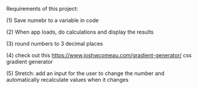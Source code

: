 Requirements of this project:

(1) Save numebr to a variable in code

(2) When app loads, do calculations and display the results

(3) round numbers to 3 decimal places

(4) check out this https://www.joshwcomeau.com/gradient-generator/ css gradient generator 

(5) Stretch: add an input for the user to change the number and automatically recalculate values when it changes 


